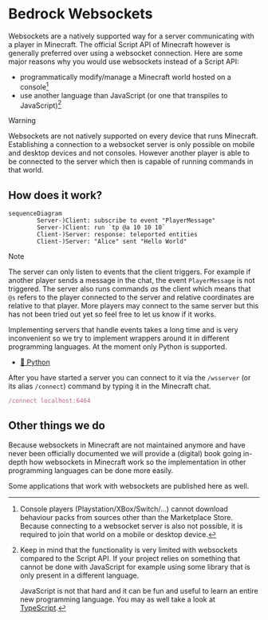 # Bedrock Websockets

Websockets are a natively supported way for a server communicating with a player in
Minecraft. The official Script API of Minecraft however is generally preferred over
using a websocket connection. Here are some major reasons why you would use websockets
instead of a Script API:

- programmatically modify/manage a Minecraft world hosted on a console[^1]
- use another language than JavaScript (or one that transpiles to JavaScript)[^2]

[^1]: Console players (Playstation/XBox/Switch/...) cannot download behaviour
      packs from sources other than the Marketplace Store. Because connecting
      to a websocket server is also not possible, it is required to join that
      world on a mobile or desktop device.

[^2]: Keep in mind that the functionality is very limited with websockets compared
      to the Script API. If your project relies on something that cannot be done
      with JavaScript for example using some library that is only present in a
      different language.

      JavaScript is not that hard and it can be fun and useful to learn an entire new
      programming language. You may as well take a look at [TypeScript](https://www.typescriptlang.org).

> [!WARNING]
>
> Websockets are not natively supported on every device that runs Minecraft. Establishing
> a connection to a websocket server is only possible on mobile and desktop devices and
> not consoles. However another player is able to be connected to the server which then
> is capable of running commands in that world.

## How does it work?

```mermaid
sequenceDiagram
        Server-)Client: subscribe to event "PlayerMessage"
        Server-)Client: run `tp @a 10 10 10`
        Client-)Server: response: teleported entities
        Client-)Server: "Alice" sent "Hello World"
```

> [!NOTE]
>
> The server can only listen to events that the client triggers. For example if another
> player sends a message in the chat, the event `PlayerMessage` is not triggered. The
> server also runs commands *as* the client which means that `@s` refers to the player
> connected to the server and relative coordinates are relative to that player. More
> players may connect to the same server but this has not been tried out yet so feel
> free to let us know if it works.

Implementing servers that handle events takes a long time and is very inconvenient so
we try to implement wrappers around it in different programming languages. At the moment
only Python is supported.

- [🐍 Python](https://github.com/bedrock-ws/bedrockpy)

After you have started a server you can connect to it via the `/wsserver` (or its alias
`/connect`) command by typing it in the Minecraft chat.

```ruby
/connect localhost:6464
```


## Other things we do

Because websockets in Minecraft are not maintained anymore and have never been officially
documented we will provide a (digital) book going in-depth how websockets in Minecraft
work so the implementation in other programming languages can be done more easily.

Some applications that work with websockets are published here as well.
